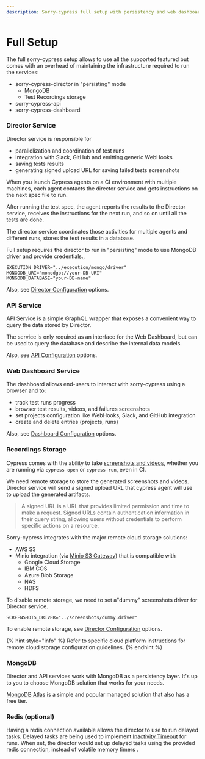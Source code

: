 ```yaml
---
description: Sorry-cypress full setup with persistency and web dashboard
---
```


# Full Setup

The full sorry-cypress setup allows to use all the supported featured but comes with an overhead of maintaining the infrastructure required to run the services:

* sorry-cypress-director in "persisting" mode
  * MongoDB
  * Test Recordings storage
* sorry-cypress-api
* sorry-cypress-dashboard

### Director Service

Director service is responsible for

* parallelization and coordination of test runs
* integration with Slack, GitHub and emitting generic WebHooks
* saving tests results
* generating signed upload URL for saving failed tests screenshots

When you launch Cypress agents on a CI environment with multiple machines, each agent contacts the director service and gets instructions on the next spec file to run. 

After running the test spec, the agent reports the results to the Director service, receives the instructions for the next run, and so on until all the tests are done.

The director service coordinates those activities for multiple agents and different runs, stores the test results in a database.

Full setup requires the director to run in "persisting" mode to use MongoDB driver and provide credentials.,

```text
EXECUTION_DRIVER="../execution/mongo/driver"
MONGODB_URI="monodgb://your-DB-URI"
MONGODB_DATABASE="your-DB-name"
```

Also, see [Director Configuration](director-configuration/) options.

### API Service

API Service is a simple GraphQL wrapper that exposes a convenient way to query the data stored by Director.

The service is only required as an interface for the Web Dashboard, but can be used to query the database and describe the internal data models.

Also, see [API Configuration](api-configuration.md) options.

### Web Dashboard Service

The dashboard allows end-users to interact with sorry-cypress using a browser and to:

* track test runs progress
* browser test results, videos, and failures screenshots
* set projects configuration like WebHooks, Slack, and GitHub integration
* create and delete entries \(projects, runs\)

Also, see [Dashboard Configuration](dashboard-configuration/) options.

### Recordings Storage

Cypress comes with the ability to take [screenshots and videos](https://docs.cypress.io/guides/guides/screenshots-and-videos.html#Screenshots), whether you are running via `cypress open` or `cypress run`, even in CI.

We need remote storage to store the generated screenshots and videos. Director service will send a signed upload URL that cypress agent will use to upload the generated artifacts.

> A signed URL is a URL that provides limited permission and time to make a request. Signed URLs contain authentication information in their query string, allowing users without credentials to perform specific actions on a resource.

Sorry-cypress integrates with the major remote cloud storage solutions:

* AWS S3
* Minio integration \(via [Minio S3 Gateway](https://docs.min.io/docs/minio-gateway-for-s3.html)\) that is compatible with
  * Google Cloud Storage
  * IBM COS
  * Azure Blob Storage
  * NAS
  * HDFS

To disable remote storage, we need to set a"dummy" screenshots driver for Director service.

```text
SCREENSHOTS_DRIVER="../screenshots/dummy.driver"
```

To enable remote storage, see [Director Configuration](director-configuration/) options.

{% hint style="info" %}
Refer to specific cloud platform instructions for remote cloud storage configuration guidelines.
{% endhint %}

### MongoDB

Director and API services work with MongoDB as a persistency layer. It's up to you to choose MongoDB solution that works for your needs. 

[MongoDB Atlas](https://www.mongodb.com/cloud/atlas) is a simple and popular managed solution that also has a free tier.

### Redis \(optional\)

Having a redis connection available allows the director to use to run delayed tasks. Delayed tasks are being used to implement [Inactivity Timeout](../concepts/inactivity-timeout.md) for runs.  When set, the director would set up delayed tasks using the provided redis connection, instead of volatile memory timers .

